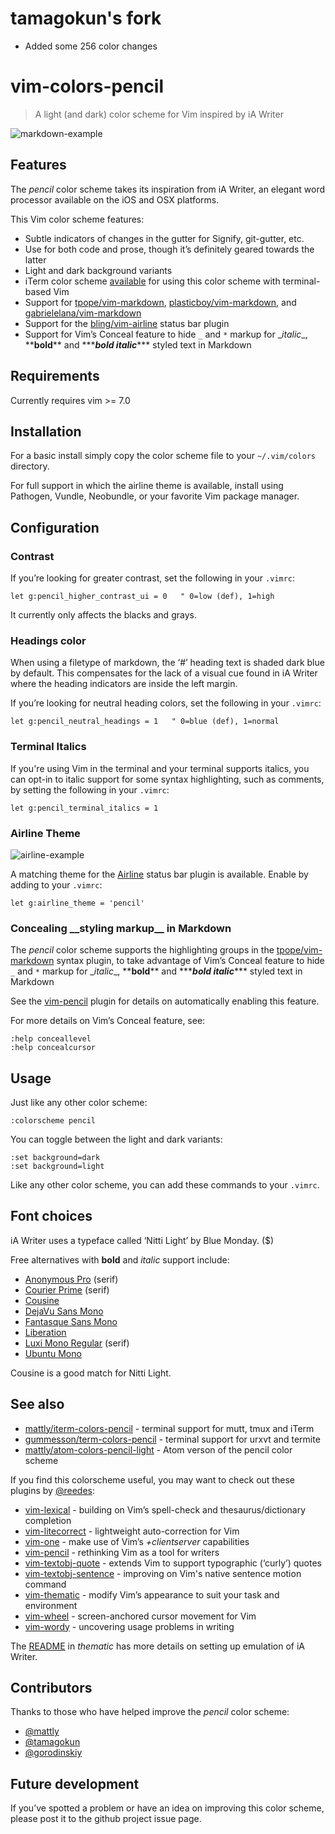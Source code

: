 # tamagokun's fork

* Added some 256 color changes

# vim-colors-pencil

> A light (and dark) color scheme for Vim inspired by iA Writer

![markdown-example](http://i.imgur.com/BYLMdx5.jpg)

## Features

The _pencil_ color scheme takes its inspiration from iA Writer, an elegant
word processor available on the iOS and OSX platforms.

This Vim color scheme features:

* Subtle indicators of changes in the gutter for Signify, git-gutter, etc.
* Use for both code and prose, though it’s definitely geared towards the latter
* Light and dark background variants
* iTerm color scheme [available][it] for using this color scheme with terminal-based Vim
* Support for [tpope/vim-markdown][tm], [plasticboy/vim-markdown][pm], and
  [gabrielelana/vim-markdown][gm]
* Support for the [bling/vim-airline][ba] status bar plugin
* Support for Vim’s Conceal feature to hide `_` and `*` markup for
  \_*italic*\_, \*\*__bold__\*\* and \*\*\*___bold italic___\*\*\* styled text in Markdown

[tm]: http://github.com/tpope/vim-markdown
[pm]: http://github.com/plasticboy/vim-markdown
[ba]: https://github.com/bling/vim-airline
[gm]: https://github.com/gabrielelana/vim-markdown

## Requirements

Currently requires vim >= 7.0

## Installation

For a basic install simply copy the color scheme file to your
`~/.vim/colors` directory.

For full support in which the airline theme is available, install using
Pathogen, Vundle, Neobundle, or your favorite Vim package manager.

## Configuration

### Contrast

If you’re looking for greater contrast, set the following in your
`.vimrc`:

```
let g:pencil_higher_contrast_ui = 0   " 0=low (def), 1=high
```

It currently only affects the blacks and grays.

### Headings color

When using a filetype of markdown, the ‘#’ heading text is shaded dark
blue by default. This compensates for the lack of a visual cue found in iA
Writer where the heading indicators are inside the left margin.

If you’re looking for neutral heading colors, set the following in your
`.vimrc`:

```
let g:pencil_neutral_headings = 1   " 0=blue (def), 1=normal
```

### Terminal Italics

If you're using Vim in the terminal and your terminal supports italics, you 
can opt-in to italic support for some syntax highlighting, such as comments,
by setting the following in your `.vimrc`:

```
let g:pencil_terminal_italics = 1
```

### Airline Theme

![airline-example](http://i.imgur.com/V39pwZq.png)

A matching theme for the [Airline][al] status bar plugin is available.
Enable by adding to your `.vimrc`:

```
let g:airline_theme = 'pencil'
```

[al]: https://github.com/bling/vim-airline

### Concealing \_\_styling markup\_\_ in Markdown

The _pencil_ color scheme supports the highlighting groups in the
[tpope/vim-markdown][tm] syntax plugin, to take advantage of Vim’s Conceal
feature to hide `_` and `*` markup for \_*italic*\_, \*\*__bold__\*\* and
\*\*\*___bold italic___\*\*\* styled text in Markdown

See the [vim-pencil][pn] plugin for details on automatically enabling this
feature.

For more details on Vim’s Conceal feature, see:

```vim
:help conceallevel
:help concealcursor
```

[tm]: http://github.com/tpope/vim-markdown

## Usage

Just like any other color scheme:

```vim
:colorscheme pencil
```

You can toggle between the light and dark variants:

```vim
:set background=dark
:set background=light
```

Like any other color scheme, you can add these commands to your `.vimrc`.

## Font choices

iA Writer uses a typeface called ‘Nitti Light’ by Blue Monday. ($)

Free alternatives with **bold** and _italic_ support include:

* [Anonymous Pro](https://www.google.com/fonts/specimen/Anonymous+Pro) (serif)
* [Courier Prime](http://quoteunquoteapps.com/courierprime/) (serif)
* [Cousine](http://www.google.com/fonts/specimen/Cousine)
* [DejaVu Sans Mono](http://dejavu-fonts.org/wiki/Download)
* [Fantasque Sans Mono](http://openfontlibrary.org/en/font/fantasque-sans-mono)
* [Liberation](https://fedorahosted.org/liberation-fonts/)
* [Luxi Mono Regular](http://www.fontsquirrel.com/fonts/Luxi-Mono) (serif)
* [Ubuntu Mono](https://www.google.com/fonts/specimen/Ubuntu+Mono)

Cousine is a good match for Nitti Light.

## See also

* [mattly/iterm-colors-pencil][it] - terminal support for mutt, tmux and iTerm
* [gummesson/term-colors-pencil][tcp] - terminal support for urxvt and termite
* [mattly/atom-colors-pencil-light][ap] - Atom verson of the pencil color scheme

[it]: https://github.com/mattly/iterm-colors-pencil
[tcp]: https://github.com/gummesson/term-colors-pencil
[ap]: https://github.com/mattly/atom-colors-pencil-light

If you find this colorscheme useful, you may want to check out these
plugins by [@reedes][re]:

* [vim-lexical][lx] - building on Vim’s spell-check and thesaurus/dictionary completion
* [vim-litecorrect][lc] - lightweight auto-correction for Vim
* [vim-one][vo] - make use of Vim’s _+clientserver_ capabilities
* [vim-pencil][pn] - rethinking Vim as a tool for writers
* [vim-textobj-quote][qu] - extends Vim to support typographic (‘curly’) quotes
* [vim-textobj-sentence][ts] - improving on Vim's native sentence motion command
* [vim-thematic][th] - modify Vim’s appearance to suit your task and environment
* [vim-wheel][wh] - screen-anchored cursor movement for Vim
* [vim-wordy][wo] - uncovering usage problems in writing

[re]: https://github.com/reedes
[lx]: http://github.com/reedes/vim-lexical
[lc]: http://github.com/reedes/vim-litecorrect
[vo]: http://github.com/reedes/vim-one
[pn]: http://github.com/reedes/vim-pencil
[ts]: http://github.com/reedes/vim-textobj-sentence
[qu]: http://github.com/reedes/vim-textobj-quote
[th]: http://github.com/reedes/vim-thematic
[wh]: http://github.com/reedes/vim-wheel
[wo]: http://github.com/reedes/vim-wordy

The [README](https://github.com/reedes/vim-thematic) in
_thematic_ has more details on setting up emulation of iA Writer.

## Contributors

Thanks to those who have helped improve the _pencil_ color scheme:

* [@mattly](https://github.com/mattly)
* [@tamagokun](https://github.com/tamagokun)
* [@gorodinskiy](https://github.com/gorodinskiy)

## Future development

If you’ve spotted a problem or have an idea on improving this color
scheme, please post it to the github project issue page.

<!-- vim: set tw=74 :-->
